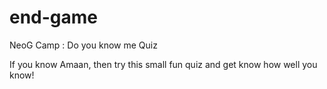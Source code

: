 # end-game
NeoG Camp : Do you know me Quiz

If you know Amaan, then try this small fun quiz and get know how well you know!
